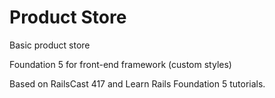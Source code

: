Product Store
====

Basic product store

Foundation 5 for front-end framework (custom styles)

Based on RailsCast 417 and Learn Rails Foundation 5 tutorials.
